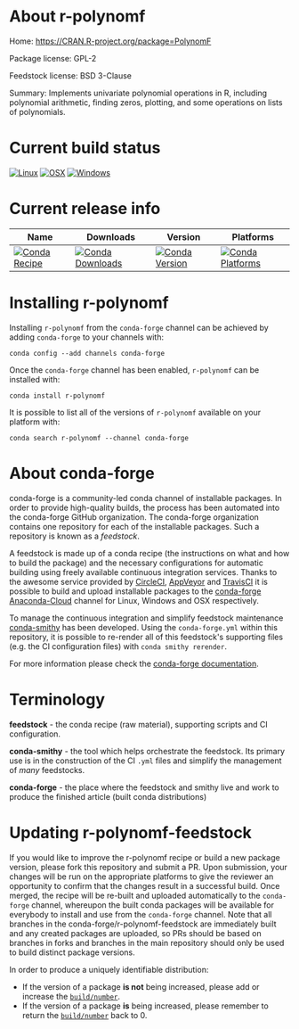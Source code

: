 About r-polynomf
================

Home: https://CRAN.R-project.org/package=PolynomF

Package license: GPL-2

Feedstock license: BSD 3-Clause

Summary: Implements univariate polynomial operations in R, including polynomial arithmetic, finding zeros, plotting, and some operations on lists of polynomials.



Current build status
====================

[![Linux](https://img.shields.io/circleci/project/github/conda-forge/r-polynomf-feedstock/master.svg?label=Linux)](https://circleci.com/gh/conda-forge/r-polynomf-feedstock)
[![OSX](https://img.shields.io/travis/conda-forge/r-polynomf-feedstock/master.svg?label=macOS)](https://travis-ci.org/conda-forge/r-polynomf-feedstock)
[![Windows](https://img.shields.io/appveyor/ci/conda-forge/r-polynomf-feedstock/master.svg?label=Windows)](https://ci.appveyor.com/project/conda-forge/r-polynomf-feedstock/branch/master)

Current release info
====================

| Name | Downloads | Version | Platforms |
| --- | --- | --- | --- |
| [![Conda Recipe](https://img.shields.io/badge/recipe-r--polynomf-green.svg)](https://anaconda.org/conda-forge/r-polynomf) | [![Conda Downloads](https://img.shields.io/conda/dn/conda-forge/r-polynomf.svg)](https://anaconda.org/conda-forge/r-polynomf) | [![Conda Version](https://img.shields.io/conda/vn/conda-forge/r-polynomf.svg)](https://anaconda.org/conda-forge/r-polynomf) | [![Conda Platforms](https://img.shields.io/conda/pn/conda-forge/r-polynomf.svg)](https://anaconda.org/conda-forge/r-polynomf) |

Installing r-polynomf
=====================

Installing `r-polynomf` from the `conda-forge` channel can be achieved by adding `conda-forge` to your channels with:

```
conda config --add channels conda-forge
```

Once the `conda-forge` channel has been enabled, `r-polynomf` can be installed with:

```
conda install r-polynomf
```

It is possible to list all of the versions of `r-polynomf` available on your platform with:

```
conda search r-polynomf --channel conda-forge
```


About conda-forge
=================

conda-forge is a community-led conda channel of installable packages.
In order to provide high-quality builds, the process has been automated into the
conda-forge GitHub organization. The conda-forge organization contains one repository
for each of the installable packages. Such a repository is known as a *feedstock*.

A feedstock is made up of a conda recipe (the instructions on what and how to build
the package) and the necessary configurations for automatic building using freely
available continuous integration services. Thanks to the awesome service provided by
[CircleCI](https://circleci.com/), [AppVeyor](https://www.appveyor.com/)
and [TravisCI](https://travis-ci.org/) it is possible to build and upload installable
packages to the [conda-forge](https://anaconda.org/conda-forge)
[Anaconda-Cloud](https://anaconda.org/) channel for Linux, Windows and OSX respectively.

To manage the continuous integration and simplify feedstock maintenance
[conda-smithy](https://github.com/conda-forge/conda-smithy) has been developed.
Using the ``conda-forge.yml`` within this repository, it is possible to re-render all of
this feedstock's supporting files (e.g. the CI configuration files) with ``conda smithy rerender``.

For more information please check the [conda-forge documentation](https://conda-forge.org/docs/).

Terminology
===========

**feedstock** - the conda recipe (raw material), supporting scripts and CI configuration.

**conda-smithy** - the tool which helps orchestrate the feedstock.
                   Its primary use is in the construction of the CI ``.yml`` files
                   and simplify the management of *many* feedstocks.

**conda-forge** - the place where the feedstock and smithy live and work to
                  produce the finished article (built conda distributions)


Updating r-polynomf-feedstock
=============================

If you would like to improve the r-polynomf recipe or build a new
package version, please fork this repository and submit a PR. Upon submission,
your changes will be run on the appropriate platforms to give the reviewer an
opportunity to confirm that the changes result in a successful build. Once
merged, the recipe will be re-built and uploaded automatically to the
`conda-forge` channel, whereupon the built conda packages will be available for
everybody to install and use from the `conda-forge` channel.
Note that all branches in the conda-forge/r-polynomf-feedstock are
immediately built and any created packages are uploaded, so PRs should be based
on branches in forks and branches in the main repository should only be used to
build distinct package versions.

In order to produce a uniquely identifiable distribution:
 * If the version of a package **is not** being increased, please add or increase
   the [``build/number``](https://conda.io/docs/user-guide/tasks/build-packages/define-metadata.html#build-number-and-string).
 * If the version of a package **is** being increased, please remember to return
   the [``build/number``](https://conda.io/docs/user-guide/tasks/build-packages/define-metadata.html#build-number-and-string)
   back to 0.
